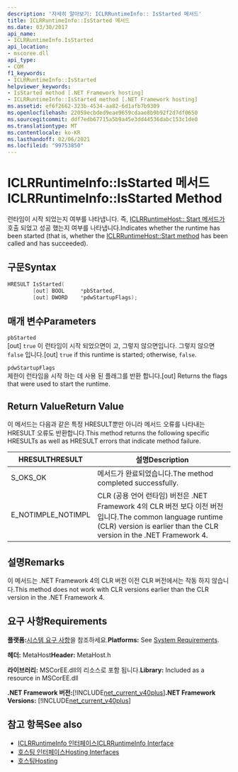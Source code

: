 ```yaml
---
description: '자세히 알아보기: ICLRRuntimeInfo:: IsStarted 메서드'
title: ICLRRuntimeInfo::IsStarted 메서드
ms.date: 03/30/2017
api_name:
- ICLRRuntimeInfo.IsStarted
api_location:
- mscoree.dll
api_type:
- COM
f1_keywords:
- ICLRRuntimeInfo::IsStarted
helpviewer_keywords:
- IsStarted method [.NET Framework hosting]
- ICLRRuntimeInfo::IsStarted method [.NET Framework hosting]
ms.assetid: ef6f2662-323b-4534-aa82-6d1afb7b9309
ms.openlocfilehash: 22059ecbded9eae9659cdaae8b9b92f2d7df0650
ms.sourcegitcommit: ddf7edb67715a5b9a45e3dd44536dabc153c1de0
ms.translationtype: MT
ms.contentlocale: ko-KR
ms.lasthandoff: 02/06/2021
ms.locfileid: "99753850"
---
```

# <a name="iclrruntimeinfoisstarted-method"></a><span data-ttu-id="9476a-103">ICLRRuntimeInfo::IsStarted 메서드</span><span class="sxs-lookup"><span data-stu-id="9476a-103">ICLRRuntimeInfo::IsStarted Method</span></span>

<span data-ttu-id="9476a-104">런타임이 시작 되었는지 여부를 나타냅니다. 즉, [ICLRRuntimeHost:: Start 메서드가](iclrruntimehost-start-method.md) 호출 되었고 성공 했는지 여부를 나타냅니다.</span><span class="sxs-lookup"><span data-stu-id="9476a-104">Indicates whether the runtime has been started (that is, whether the [ICLRRuntimeHost::Start method](iclrruntimehost-start-method.md) has been called and has succeeded).</span></span>  
  
## <a name="syntax"></a><span data-ttu-id="9476a-105">구문</span><span class="sxs-lookup"><span data-stu-id="9476a-105">Syntax</span></span>  
  
```cpp  
HRESULT IsStarted(  
        [out] BOOL     *pbStarted,  
        [out] DWORD    *pdwStartupFlags);  
```  
  
## <a name="parameters"></a><span data-ttu-id="9476a-106">매개 변수</span><span class="sxs-lookup"><span data-stu-id="9476a-106">Parameters</span></span>  

 `pbStarted`  
 <span data-ttu-id="9476a-107">[out] `true` 이 런타임이 시작 되었으면이 고, 그렇지 않으면입니다. 그렇지 않으면 `false` 입니다.</span><span class="sxs-lookup"><span data-stu-id="9476a-107">[out] `true` if this runtime is started; otherwise, `false`.</span></span>  
  
 `pdwStartupFlags`  
 <span data-ttu-id="9476a-108">제한이 런타임을 시작 하는 데 사용 된 플래그를 반환 합니다.</span><span class="sxs-lookup"><span data-stu-id="9476a-108">[out] Returns the flags that were used to start the runtime.</span></span>  
  
## <a name="return-value"></a><span data-ttu-id="9476a-109">Return Value</span><span class="sxs-lookup"><span data-stu-id="9476a-109">Return Value</span></span>  

 <span data-ttu-id="9476a-110">이 메서드는 다음과 같은 특정 HRESULT뿐만 아니라 메서드 오류를 나타내는 HRESULT 오류도 반환합니다.</span><span class="sxs-lookup"><span data-stu-id="9476a-110">This method returns the following specific HRESULTs as well as HRESULT errors that indicate method failure.</span></span>  
  
|<span data-ttu-id="9476a-111">HRESULT</span><span class="sxs-lookup"><span data-stu-id="9476a-111">HRESULT</span></span>|<span data-ttu-id="9476a-112">설명</span><span class="sxs-lookup"><span data-stu-id="9476a-112">Description</span></span>|  
|-------------|-----------------|  
|<span data-ttu-id="9476a-113">S_OK</span><span class="sxs-lookup"><span data-stu-id="9476a-113">S_OK</span></span>|<span data-ttu-id="9476a-114">메서드가 완료되었습니다.</span><span class="sxs-lookup"><span data-stu-id="9476a-114">The method completed successfully.</span></span>|  
|<span data-ttu-id="9476a-115">E_NOTIMPL</span><span class="sxs-lookup"><span data-stu-id="9476a-115">E_NOTIMPL</span></span>|<span data-ttu-id="9476a-116">CLR (공용 언어 런타임) 버전은 .NET Framework 4의 CLR 버전 보다 이전 버전입니다.</span><span class="sxs-lookup"><span data-stu-id="9476a-116">The common language runtime (CLR) version is earlier than the CLR version in the .NET Framework 4.</span></span>|  
  
## <a name="remarks"></a><span data-ttu-id="9476a-117">설명</span><span class="sxs-lookup"><span data-stu-id="9476a-117">Remarks</span></span>  

 <span data-ttu-id="9476a-118">이 메서드는 .NET Framework 4의 CLR 버전 이전 CLR 버전에서는 작동 하지 않습니다.</span><span class="sxs-lookup"><span data-stu-id="9476a-118">This method does not work with CLR versions earlier than the CLR version in the .NET Framework 4.</span></span>  
  
## <a name="requirements"></a><span data-ttu-id="9476a-119">요구 사항</span><span class="sxs-lookup"><span data-stu-id="9476a-119">Requirements</span></span>  

 <span data-ttu-id="9476a-120">**플랫폼:**[시스템 요구 사항](../../get-started/system-requirements.md)을 참조하세요.</span><span class="sxs-lookup"><span data-stu-id="9476a-120">**Platforms:** See [System Requirements](../../get-started/system-requirements.md).</span></span>  
  
 <span data-ttu-id="9476a-121">**헤더:** MetaHost</span><span class="sxs-lookup"><span data-stu-id="9476a-121">**Header:** MetaHost.h</span></span>  
  
 <span data-ttu-id="9476a-122">**라이브러리:** MSCorEE.dll의 리소스로 포함 됩니다.</span><span class="sxs-lookup"><span data-stu-id="9476a-122">**Library:** Included as a resource in MSCorEE.dll</span></span>  
  
 <span data-ttu-id="9476a-123">**.NET Framework 버전:**[!INCLUDE[net_current_v40plus](../../../../includes/net-current-v40plus-md.md)]</span><span class="sxs-lookup"><span data-stu-id="9476a-123">**.NET Framework Versions:** [!INCLUDE[net_current_v40plus](../../../../includes/net-current-v40plus-md.md)]</span></span>  
  
## <a name="see-also"></a><span data-ttu-id="9476a-124">참고 항목</span><span class="sxs-lookup"><span data-stu-id="9476a-124">See also</span></span>

- [<span data-ttu-id="9476a-125">ICLRRuntimeInfo 인터페이스</span><span class="sxs-lookup"><span data-stu-id="9476a-125">ICLRRuntimeInfo Interface</span></span>](iclrruntimeinfo-interface.md)
- [<span data-ttu-id="9476a-126">호스팅 인터페이스</span><span class="sxs-lookup"><span data-stu-id="9476a-126">Hosting Interfaces</span></span>](hosting-interfaces.md)
- [<span data-ttu-id="9476a-127">호스팅</span><span class="sxs-lookup"><span data-stu-id="9476a-127">Hosting</span></span>](index.md)
